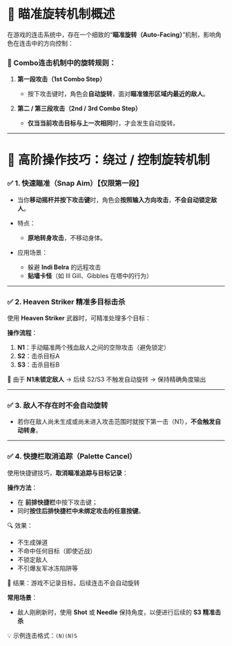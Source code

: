 # 🎯 瞄准旋转机制概述

在游戏的连击系统中，存在一个细致的“**瞄准旋转（Auto-Facing）**”机制，影响角色在连击中的方向控制：

### 🔹 Combo连击机制中的旋转规则：

1. **第一段攻击（1st Combo Step）**

    * 按下攻击键时，角色会**自动旋转**，面对**瞄准锥形区域内最近的敌人**。

2. **第二 / 第三段攻击（2nd / 3rd Combo Step）**

    * **仅当当前攻击目标与上一次相同**时，才会发生自动旋转。

---

# 🧠 高阶操作技巧：绕过 / 控制旋转机制

### ✅ 1. 快速瞄准（Snap Aim）【仅限第一段】

* 当你**移动摇杆并按下攻击键**时，角色会**按照输入方向攻击**，**不会自动锁定敌人**。
* 特点：

    * **原地转身攻击**，不移动身体。
* 应用场景：

    * 躲避 **Indi Belra** 的远程攻击
    * **贴墙卡怪**（如 Ill Gill、Gibbles 在塔中的行为）

---

### ✅ 2. Heaven Striker 精准多目标击杀

使用 **Heaven Striker** 武器时，可精准处理多个目标：

**操作流程**：

1. **N1**：手动瞄准两个残血敌人之间的空隙攻击（避免锁定）
2. **S2**：击杀目标A
3. **S3**：击杀目标B

📌 由于 **N1未锁定敌人** → 后续 S2/S3 不触发自动旋转 → 保持精确角度输出

---

### ✅ 3. 敌人不存在时不会自动旋转

* 若你在敌人尚未生成或尚未进入攻击范围时就按下第一击（N1），**不会触发自动转身**。

---

### ✅ 4. 快捷栏取消追踪（Palette Cancel）

使用快捷键技巧，**取消瞄准追踪与目标记录**：

**操作方法**：

* 在 **前排快捷栏**中按下攻击键；
* 同时**按住后排快捷栏中未绑定攻击的任意按键**。

🔍 效果：

* 不生成弹道
* 不命中任何目标（即使近战）
* 不锁定敌人
* 不引爆友军冰冻陷阱等

📌 结果：游戏不记录目标，后续连击不会自动旋转

**常用场景**：

* 敌人刚刷新时，使用 **Shot** 或 **Needle** 保持角度，以便进行后续的 **S3 精准击杀**

💡 示例连击格式：`(N)(N)S`
